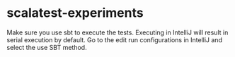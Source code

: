 # scalatest-experiments

Make sure you use sbt to execute the tests. Executing in IntelliJ will result in serial execution by default. Go to the edit run configurations in IntelliJ and select the use SBT method.
